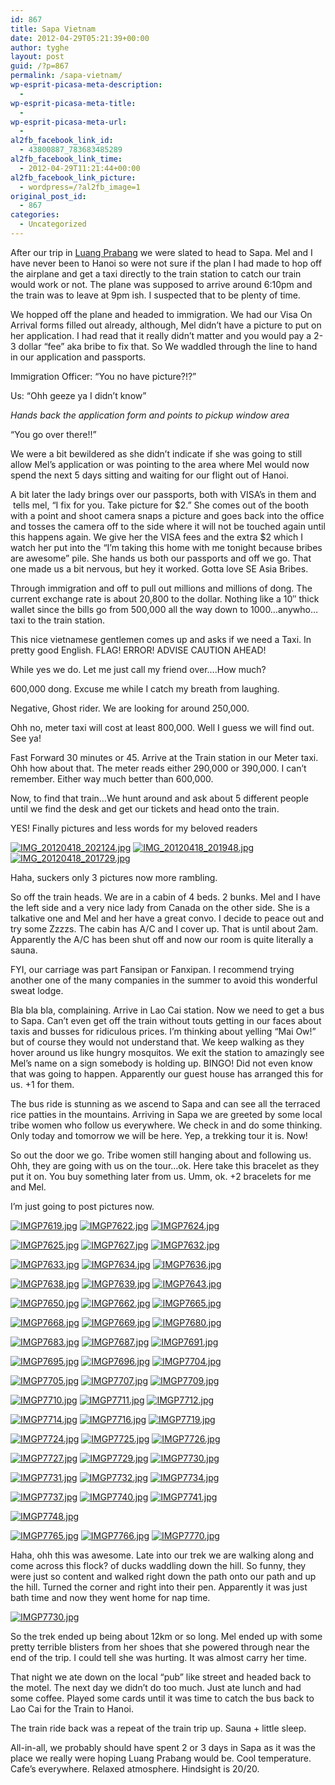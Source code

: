 ```yaml
---
id: 867
title: Sapa Vietnam
date: 2012-04-29T05:21:39+00:00
author: tyghe
layout: post
guid: /?p=867
permalink: /sapa-vietnam/
wp-esprit-picasa-meta-description:
  - 
wp-esprit-picasa-meta-title:
  - 
wp-esprit-picasa-meta-url:
  - 
al2fb_facebook_link_id:
  - 43800887_783683485289
al2fb_facebook_link_time:
  - 2012-04-29T11:21:44+00:00
al2fb_facebook_link_picture:
  - wordpress=/?al2fb_image=1
original_post_id:
  - 867
categories:
  - Uncategorized
---
```

After our trip in [Luang Prabang](/2012/04/luang-prabang/ "Luang Prabang") we were slated to head to Sapa. Mel and I have never been to Hanoi so were not sure if the plan I had made to hop off the airplane and get a taxi directly to the train station to catch our train would work or not. The plane was supposed to arrive around 6:10pm and the train was to leave at 9pm ish. I suspected that to be plenty of time.<!--more-->

We hopped off the plane and headed to immigration. We had our Visa On Arrival forms filled out already, although, Mel didn&#8217;t have a picture to put on her application. I had read that it really didn&#8217;t matter and you would pay a 2-3 dollar &#8220;fee&#8221; aka bribe to fix that. So We waddled through the line to hand in our application and passports.

Immigration Officer: &#8220;You no have picture?!?&#8221;

Us: &#8220;Ohh geeze ya I didn&#8217;t know&#8221;

_Hands back the application form and points to pickup window area_

&#8220;You go over there!!&#8221;

We were a bit bewildered as she didn&#8217;t indicate if she was going to still allow Mel&#8217;s application or was pointing to the area where Mel would now spend the next 5 days sitting and waiting for our flight out of Hanoi.

A bit later the lady brings over our passports, both with VISA&#8217;s in them and  tells mel, &#8220;I fix for you. Take picture for $2.&#8221; She comes out of the booth with a point and shoot camera snaps a picture and goes back into the office and tosses the camera off to the side where it will not be touched again until this happens again. We give her the VISA fees and the extra $2 which I watch her put into the &#8220;I&#8217;m taking this home with me tonight because bribes are awesome&#8221; pile. She hands us both our passports and off we go. That one made us a bit nervous, but hey it worked. Gotta love SE Asia Bribes.

Through immigration and off to pull out millions and millions of dong. The current exchange rate is about 20,800 to the dollar. Nothing like a 10&#8243; thick wallet since the bills go from 500,000 all the way down to 1000&#8230;anywho&#8230;taxi to the train station.

This nice vietnamese gentlemen comes up and asks if we need a Taxi. In pretty good English. FLAG! ERROR! ADVISE CAUTION AHEAD!

While yes we do. Let me just call my friend over&#8230;.How much?

600,000 dong. Excuse me while I catch my breath from laughing.

Negative, Ghost rider. We are looking for around 250,000.

Ohh no, meter taxi will cost at least 800,000. Well I guess we will find out. See ya!

Fast Forward 30 minutes or 45. Arrive at the Train station in our Meter taxi. Ohh how about that. The meter reads either 290,000 or 390,000. I can&#8217;t remember. Either way much better than 600,000.

Now, to find that train&#8230;We hunt around and ask about 5 different people until we find the desk and get our tickets and head onto the train.

YES! Finally pictures and less words for my beloved readers

<a title="" href="http://lh4.ggpht.com/-sNBq2DJaSsA/T50XpTp9uuI/AAAAAAAAGXU/QCxYXrPusl0/s800/IMG_20120418_202124.jpg" rel="lightbox[867]"><img src="http://lh4.ggpht.com/-sNBq2DJaSsA/T50XpTp9uuI/AAAAAAAAGXU/QCxYXrPusl0/s200/IMG_20120418_202124.jpg" alt="IMG_20120418_202124.jpg" /></a> <a title="" href="http://lh4.ggpht.com/-7Xc5tEJyQAA/T50XvheMfvI/AAAAAAAAGXc/425s652y7yg/s800/IMG_20120418_201948.jpg" rel="lightbox[867]"><img src="http://lh4.ggpht.com/-7Xc5tEJyQAA/T50XvheMfvI/AAAAAAAAGXc/425s652y7yg/s200/IMG_20120418_201948.jpg" alt="IMG_20120418_201948.jpg" /></a> <a title="" href="http://lh4.ggpht.com/-gcUEElD2Rfk/T50X2k98y1I/AAAAAAAAGXk/HeiFz3OwqQY/s800/IMG_20120418_201729.jpg" rel="lightbox[867]"><img src="http://lh4.ggpht.com/-gcUEElD2Rfk/T50X2k98y1I/AAAAAAAAGXk/HeiFz3OwqQY/s200/IMG_20120418_201729.jpg" alt="IMG_20120418_201729.jpg" /></a>

Haha, suckers only 3 pictures now more rambling.

So off the train heads. We are in a cabin of 4 beds. 2 bunks. Mel and I have the left side and a very nice lady from Canada on the other side. She is a talkative one and Mel and her have a great convo. I decide to peace out and try some Zzzzs. The cabin has A/C and I cover up. That is until about 2am. Apparently the A/C has been shut off and now our room is quite literally a sauna.

FYI, our carriage was part Fansipan or Fanxipan. I recommend trying another one of the many companies in the summer to avoid this wonderful sweat lodge.

Bla bla bla, complaining. Arrive in Lao Cai station. Now we need to get a bus to Sapa. Can&#8217;t even get off the train without touts getting in our faces about taxis and busses for ridiculous prices. I&#8217;m thinking about yelling &#8220;Mai Ow!&#8221; but of course they would not understand that. We keep walking as they hover around us like hungry mosquitos. We exit the station to amazingly see Mel&#8217;s name on a sign somebody is holding up. BINGO! Did not even know that was going to happen. Apparently our guest house has arranged this for us. +1 for them.

The bus ride is stunning as we ascend to Sapa and can see all the terraced rice patties in the mountains. Arriving in Sapa we are greeted by some local tribe women who follow us everywhere. We check in and do some thinking. Only today and tomorrow we will be here. Yep, a trekking tour it is. Now!

So out the door we go. Tribe women still hanging about and following us. Ohh, they are going with us on the tour&#8230;ok. Here take this bracelet as they put it on. You buy something later from us. Umm, ok. +2 bracelets for me and Mel.

I&#8217;m just going to post pictures now.

<a title="" href="http://lh3.ggpht.com/-4FumKfy12hY/T50b4VXob1I/AAAAAAAAGX8/9XsnhJnKlhQ/s800/IMGP7619.jpg" rel="lightbox[867]"><img src="http://lh3.ggpht.com/-4FumKfy12hY/T50b4VXob1I/AAAAAAAAGX8/9XsnhJnKlhQ/s200/IMGP7619.jpg" alt="IMGP7619.jpg" /></a> <a title="" href="http://lh5.ggpht.com/-h910AFQAbH8/T50b5svZPKI/AAAAAAAAGYE/3jqz7KRpvRM/s800/IMGP7622.jpg" rel="lightbox[867]"><img src="http://lh5.ggpht.com/-h910AFQAbH8/T50b5svZPKI/AAAAAAAAGYE/3jqz7KRpvRM/s200/IMGP7622.jpg" alt="IMGP7622.jpg" /></a> <a title="" href="http://lh3.ggpht.com/--MoTB2dBZDY/T50b6XCU1gI/AAAAAAAAGYM/A6fvLcb5yMQ/s800/IMGP7624.jpg" rel="lightbox[867]"><img src="http://lh3.ggpht.com/--MoTB2dBZDY/T50b6XCU1gI/AAAAAAAAGYM/A6fvLcb5yMQ/s200/IMGP7624.jpg" alt="IMGP7624.jpg" /></a>

<a title="" href="http://lh4.ggpht.com/-4vAp_x93Xoc/T50b9y2_ytI/AAAAAAAAGYU/Uq0hmD10o4Y/s800/IMGP7625.jpg" rel="lightbox[867]"><img src="http://lh4.ggpht.com/-4vAp_x93Xoc/T50b9y2_ytI/AAAAAAAAGYU/Uq0hmD10o4Y/s200/IMGP7625.jpg" alt="IMGP7625.jpg" /></a> <a title="" href="http://lh5.ggpht.com/-0V9y5bWg7s8/T50cCN8bCEI/AAAAAAAAGYc/PuZNdj96Jug/s800/IMGP7627.jpg" rel="lightbox[867]"><img src="http://lh5.ggpht.com/-0V9y5bWg7s8/T50cCN8bCEI/AAAAAAAAGYc/PuZNdj96Jug/s200/IMGP7627.jpg" alt="IMGP7627.jpg" /></a> <a title="" href="http://lh4.ggpht.com/-FMlMEGFBPwM/T50cCyPbwZI/AAAAAAAAGYk/GcpSJdLx0Gs/s800/IMGP7632.jpg" rel="lightbox[867]"><img src="http://lh4.ggpht.com/-FMlMEGFBPwM/T50cCyPbwZI/AAAAAAAAGYk/GcpSJdLx0Gs/s200/IMGP7632.jpg" alt="IMGP7632.jpg" /></a>

<a title="" href="http://lh5.ggpht.com/-HWLpGyaXNtY/T50cD3Ik8xI/AAAAAAAAGY4/61ln_uf3VnA/s800/IMGP7633.jpg" rel="lightbox[867]"><img src="http://lh5.ggpht.com/-HWLpGyaXNtY/T50cD3Ik8xI/AAAAAAAAGY4/61ln_uf3VnA/s200/IMGP7633.jpg" alt="IMGP7633.jpg" /></a> <a title="" href="http://lh6.ggpht.com/-NXoUbIfQrPM/T50cEwoZmRI/AAAAAAAAGYw/qCbl0PkQKgU/s800/IMGP7634.jpg" rel="lightbox[867]"><img src="http://lh6.ggpht.com/-NXoUbIfQrPM/T50cEwoZmRI/AAAAAAAAGYw/qCbl0PkQKgU/s200/IMGP7634.jpg" alt="IMGP7634.jpg" /></a> <a title="" href="http://lh4.ggpht.com/-kHMBiKfbPLk/T50cFYYVvHI/AAAAAAAAGY8/vIlKEUHV4yc/s800/IMGP7636.jpg" rel="lightbox[867]"><img src="http://lh4.ggpht.com/-kHMBiKfbPLk/T50cFYYVvHI/AAAAAAAAGY8/vIlKEUHV4yc/s200/IMGP7636.jpg" alt="IMGP7636.jpg" /></a>

<a title="" href="http://lh3.ggpht.com/-YW_Ob3s0PFA/T50cGITFNTI/AAAAAAAAGZE/jnGdddwUcfk/s800/IMGP7638.jpg" rel="lightbox[867]"><img src="http://lh3.ggpht.com/-YW_Ob3s0PFA/T50cGITFNTI/AAAAAAAAGZE/jnGdddwUcfk/s200/IMGP7638.jpg" alt="IMGP7638.jpg" /></a> <a title="" href="http://lh4.ggpht.com/-2TTWk4FOS9g/T50cHHpWQtI/AAAAAAAAGZM/n585dT_k-5I/s800/IMGP7639.jpg" rel="lightbox[867]"><img src="http://lh4.ggpht.com/-2TTWk4FOS9g/T50cHHpWQtI/AAAAAAAAGZM/n585dT_k-5I/s200/IMGP7639.jpg" alt="IMGP7639.jpg" /></a> <a title="" href="http://lh5.ggpht.com/-IbT1nInobtE/T50cHpbpc-I/AAAAAAAAGZU/XIOiGsAF8TA/s800/IMGP7643.jpg" rel="lightbox[867]"><img src="http://lh5.ggpht.com/-IbT1nInobtE/T50cHpbpc-I/AAAAAAAAGZU/XIOiGsAF8TA/s200/IMGP7643.jpg" alt="IMGP7643.jpg" /></a>

<a title="" href="http://lh5.ggpht.com/-ggDNLz15uiQ/T50cIday_8I/AAAAAAAAGZc/K6bnz4Bl-_4/s800/IMGP7650.jpg" rel="lightbox[867]"><img src="http://lh5.ggpht.com/-ggDNLz15uiQ/T50cIday_8I/AAAAAAAAGZc/K6bnz4Bl-_4/s200/IMGP7650.jpg" alt="IMGP7650.jpg" /></a> <a title="" href="http://lh6.ggpht.com/-A8Mzk1i6Fp0/T50cJJasGmI/AAAAAAAAGZ8/0fzVDxrM0DY/s800/IMGP7662.jpg" rel="lightbox[867]"><img src="http://lh6.ggpht.com/-A8Mzk1i6Fp0/T50cJJasGmI/AAAAAAAAGZ8/0fzVDxrM0DY/s200/IMGP7662.jpg" alt="IMGP7662.jpg" /></a> <a title="" href="http://lh3.ggpht.com/-pDDNdUXXe5Q/T50cJ5UCQ8I/AAAAAAAAGZo/q9h9oyUYVWg/s800/IMGP7665.jpg" rel="lightbox[867]"><img src="http://lh3.ggpht.com/-pDDNdUXXe5Q/T50cJ5UCQ8I/AAAAAAAAGZo/q9h9oyUYVWg/s200/IMGP7665.jpg" alt="IMGP7665.jpg" /></a>

<a title="" href="http://lh3.ggpht.com/-hxyZp0JxFKE/T50cKk6PV4I/AAAAAAAAGZw/NEEBb-mhQfE/s800/IMGP7668.jpg" rel="lightbox[867]"><img src="http://lh3.ggpht.com/-hxyZp0JxFKE/T50cKk6PV4I/AAAAAAAAGZw/NEEBb-mhQfE/s200/IMGP7668.jpg" alt="IMGP7668.jpg" /></a> <a title="" href="http://lh4.ggpht.com/-UG_9trEWwM4/T50cLeJ5y-I/AAAAAAAAGZ4/aV3LUpX26Oc/s800/IMGP7669.jpg" rel="lightbox[867]"><img src="http://lh4.ggpht.com/-UG_9trEWwM4/T50cLeJ5y-I/AAAAAAAAGZ4/aV3LUpX26Oc/s200/IMGP7669.jpg" alt="IMGP7669.jpg" /></a> <a title="" href="http://lh5.ggpht.com/-NPleqiqKyt0/T50cMsglcKI/AAAAAAAAGaE/disvLqHxVWI/s800/IMGP7680.jpg" rel="lightbox[867]"><img src="http://lh5.ggpht.com/-NPleqiqKyt0/T50cMsglcKI/AAAAAAAAGaE/disvLqHxVWI/s200/IMGP7680.jpg" alt="IMGP7680.jpg" /></a>

<a title="" href="http://lh3.ggpht.com/-IdLFFKUfVcg/T50cNQco3GI/AAAAAAAAGaM/4o2HTAkZOcQ/s800/IMGP7683.jpg" rel="lightbox[867]"><img src="http://lh3.ggpht.com/-IdLFFKUfVcg/T50cNQco3GI/AAAAAAAAGaM/4o2HTAkZOcQ/s200/IMGP7683.jpg" alt="IMGP7683.jpg" /></a> <a title="" href="http://lh6.ggpht.com/-s6QvJqhbrdU/T50cOKP43oI/AAAAAAAAGaU/xHJC2Ys9rLE/s800/IMGP7687.jpg" rel="lightbox[867]"><img src="http://lh6.ggpht.com/-s6QvJqhbrdU/T50cOKP43oI/AAAAAAAAGaU/xHJC2Ys9rLE/s200/IMGP7687.jpg" alt="IMGP7687.jpg" /></a> <a title="" href="http://lh3.ggpht.com/-TmLR6zWTREY/T50cOyzKz7I/AAAAAAAAGac/AoR2h2ZRljI/s800/IMGP7691.jpg" rel="lightbox[867]"><img src="http://lh3.ggpht.com/-TmLR6zWTREY/T50cOyzKz7I/AAAAAAAAGac/AoR2h2ZRljI/s200/IMGP7691.jpg" alt="IMGP7691.jpg" /></a>

<a title="" href="http://lh5.ggpht.com/-AiS87s9MnpM/T50cPX1W0vI/AAAAAAAAGak/mVpJrnBplXQ/s800/IMGP7695.jpg" rel="lightbox[867]"><img src="http://lh5.ggpht.com/-AiS87s9MnpM/T50cPX1W0vI/AAAAAAAAGak/mVpJrnBplXQ/s200/IMGP7695.jpg" alt="IMGP7695.jpg" /></a> <a title="" href="http://lh6.ggpht.com/-cpam6cPQsBk/T50cP6R1NJI/AAAAAAAAGas/v2Fbpa3z-Xo/s800/IMGP7696.jpg" rel="lightbox[867]"><img src="http://lh6.ggpht.com/-cpam6cPQsBk/T50cP6R1NJI/AAAAAAAAGas/v2Fbpa3z-Xo/s200/IMGP7696.jpg" alt="IMGP7696.jpg" /></a> <a title="" href="http://lh3.ggpht.com/-XBnhIy_OUao/T50cQsyHBOI/AAAAAAAAGa0/_zBMts2uU-Y/s800/IMGP7704.jpg" rel="lightbox[867]"><img src="http://lh3.ggpht.com/-XBnhIy_OUao/T50cQsyHBOI/AAAAAAAAGa0/_zBMts2uU-Y/s200/IMGP7704.jpg" alt="IMGP7704.jpg" /></a>

<a title="" href="http://lh3.ggpht.com/-DNhocrvdIeM/T50cRSKc1bI/AAAAAAAAGa8/SfyWhiAjHpc/s800/IMGP7705.jpg" rel="lightbox[867]"><img src="http://lh3.ggpht.com/-DNhocrvdIeM/T50cRSKc1bI/AAAAAAAAGa8/SfyWhiAjHpc/s200/IMGP7705.jpg" alt="IMGP7705.jpg" /></a> <a title="" href="http://lh4.ggpht.com/-6_ab3hQWptM/T50cSQnpqoI/AAAAAAAAGbE/10knYsd0JsQ/s800/IMGP7707.jpg" rel="lightbox[867]"><img src="http://lh4.ggpht.com/-6_ab3hQWptM/T50cSQnpqoI/AAAAAAAAGbE/10knYsd0JsQ/s200/IMGP7707.jpg" alt="IMGP7707.jpg" /></a> <a title="" href="http://lh4.ggpht.com/-Dn4L8XPL6Vk/T50cTTadO5I/AAAAAAAAGbM/I4kwR6aeddc/s800/IMGP7709.jpg" rel="lightbox[867]"><img src="http://lh4.ggpht.com/-Dn4L8XPL6Vk/T50cTTadO5I/AAAAAAAAGbM/I4kwR6aeddc/s200/IMGP7709.jpg" alt="IMGP7709.jpg" /></a>

<a title="" href="http://lh3.ggpht.com/-aUhvGB63h7M/T50cUDpxkdI/AAAAAAAAGbU/uAHxHZyutII/s800/IMGP7710.jpg" rel="lightbox[867]"><img src="http://lh3.ggpht.com/-aUhvGB63h7M/T50cUDpxkdI/AAAAAAAAGbU/uAHxHZyutII/s200/IMGP7710.jpg" alt="IMGP7710.jpg" /></a> <a title="" href="http://lh5.ggpht.com/-oTrtIpHhCJE/T50cVKPzRCI/AAAAAAAAGbc/yR6wr7X9CbM/s800/IMGP7711.jpg" rel="lightbox[867]"><img src="http://lh5.ggpht.com/-oTrtIpHhCJE/T50cVKPzRCI/AAAAAAAAGbc/yR6wr7X9CbM/s200/IMGP7711.jpg" alt="IMGP7711.jpg" /></a> <a title="" href="http://lh3.ggpht.com/-Coi3-PNF05g/T50cWDCxE1I/AAAAAAAAGbk/P6JWb95TDns/s800/IMGP7712.jpg" rel="lightbox[867]"><img src="http://lh3.ggpht.com/-Coi3-PNF05g/T50cWDCxE1I/AAAAAAAAGbk/P6JWb95TDns/s200/IMGP7712.jpg" alt="IMGP7712.jpg" /></a>

<a title="" href="http://lh4.ggpht.com/-kHpKeIhbuVA/T50cXKm6J4I/AAAAAAAAGbs/DDkUls4aEOU/s800/IMGP7714.jpg" rel="lightbox[867]"><img src="http://lh4.ggpht.com/-kHpKeIhbuVA/T50cXKm6J4I/AAAAAAAAGbs/DDkUls4aEOU/s200/IMGP7714.jpg" alt="IMGP7714.jpg" /></a> <a title="" href="http://lh5.ggpht.com/-jlZuFDpmCW4/T50cYBVvvWI/AAAAAAAAGb0/wZquvxnLtNw/s800/IMGP7716.jpg" rel="lightbox[867]"><img src="http://lh5.ggpht.com/-jlZuFDpmCW4/T50cYBVvvWI/AAAAAAAAGb0/wZquvxnLtNw/s200/IMGP7716.jpg" alt="IMGP7716.jpg" /></a> <a title="" href="http://lh3.ggpht.com/-w0TbZxEtRYg/T50cY-pisdI/AAAAAAAAGb8/5Aj4pzmvSHs/s800/IMGP7719.jpg" rel="lightbox[867]"><img src="http://lh3.ggpht.com/-w0TbZxEtRYg/T50cY-pisdI/AAAAAAAAGb8/5Aj4pzmvSHs/s200/IMGP7719.jpg" alt="IMGP7719.jpg" /></a>

<a title="" href="http://lh6.ggpht.com/-WJbkkPCFqGM/T50cZlUuw9I/AAAAAAAAGcE/74rerQOlsNY/s800/IMGP7724.jpg" rel="lightbox[867]"><img src="http://lh6.ggpht.com/-WJbkkPCFqGM/T50cZlUuw9I/AAAAAAAAGcE/74rerQOlsNY/s200/IMGP7724.jpg" alt="IMGP7724.jpg" /></a> <a title="" href="http://lh5.ggpht.com/-oeePZ74-H3c/T50caZfCvDI/AAAAAAAAGcM/eZSHyHvK7hg/s800/IMGP7725.jpg" rel="lightbox[867]"><img src="http://lh5.ggpht.com/-oeePZ74-H3c/T50caZfCvDI/AAAAAAAAGcM/eZSHyHvK7hg/s200/IMGP7725.jpg" alt="IMGP7725.jpg" /></a> <a title="" href="http://lh5.ggpht.com/-aRgeVDQlGYU/T50cbKonShI/AAAAAAAAGcU/9C4idi6oHVM/s800/IMGP7726.jpg" rel="lightbox[867]"><img src="http://lh5.ggpht.com/-aRgeVDQlGYU/T50cbKonShI/AAAAAAAAGcU/9C4idi6oHVM/s200/IMGP7726.jpg" alt="IMGP7726.jpg" /></a>

<a title="" href="http://lh3.ggpht.com/-r8b3qsgjHIs/T50cbrtPrpI/AAAAAAAAGcc/Zceq-7fsPKk/s800/IMGP7727.jpg" rel="lightbox[867]"><img src="http://lh3.ggpht.com/-r8b3qsgjHIs/T50cbrtPrpI/AAAAAAAAGcc/Zceq-7fsPKk/s200/IMGP7727.jpg" alt="IMGP7727.jpg" /></a> <a title="" href="http://lh4.ggpht.com/-J3Jo0SSHkH4/T50ccb8NtuI/AAAAAAAAGcs/Kd5r7Fuf2W8/s800/IMGP7729.jpg" rel="lightbox[867]"><img src="http://lh4.ggpht.com/-J3Jo0SSHkH4/T50ccb8NtuI/AAAAAAAAGcs/Kd5r7Fuf2W8/s200/IMGP7729.jpg" alt="IMGP7729.jpg" /></a> <a title="" href="http://lh4.ggpht.com/-5Cnk6uszDnQ/T50cdBFqRYI/AAAAAAAAGco/mhG63jHajnc/s800/IMGP7730.jpg" rel="lightbox[867]"><img src="http://lh4.ggpht.com/-5Cnk6uszDnQ/T50cdBFqRYI/AAAAAAAAGco/mhG63jHajnc/s200/IMGP7730.jpg" alt="IMGP7730.jpg" /></a>

<a title="" href="http://lh5.ggpht.com/-MBMsDB5DGZk/T50cdzHYjEI/AAAAAAAAGc0/m_4fmcx3USY/s800/IMGP7731.jpg" rel="lightbox[867]"><img src="http://lh5.ggpht.com/-MBMsDB5DGZk/T50cdzHYjEI/AAAAAAAAGc0/m_4fmcx3USY/s200/IMGP7731.jpg" alt="IMGP7731.jpg" /></a> <a title="" href="http://lh6.ggpht.com/-jP8jHt9dIFw/T50cenk6s-I/AAAAAAAAGc8/pi95C5dM7vs/s800/IMGP7732.jpg" rel="lightbox[867]"><img src="http://lh6.ggpht.com/-jP8jHt9dIFw/T50cenk6s-I/AAAAAAAAGc8/pi95C5dM7vs/s200/IMGP7732.jpg" alt="IMGP7732.jpg" /></a> <a title="" href="http://lh4.ggpht.com/-YAh_gNE5ekY/T50cf1L3yAI/AAAAAAAAGdE/5i9rWZjM7ZU/s800/IMGP7734.jpg" rel="lightbox[867]"><img src="http://lh4.ggpht.com/-YAh_gNE5ekY/T50cf1L3yAI/AAAAAAAAGdE/5i9rWZjM7ZU/s200/IMGP7734.jpg" alt="IMGP7734.jpg" /></a>

<a title="" href="http://lh4.ggpht.com/-J5I-ZG7EBco/T50cgwrzY8I/AAAAAAAAGdM/3TOpeyQtAuE/s800/IMGP7737.jpg" rel="lightbox[867]"><img src="http://lh4.ggpht.com/-J5I-ZG7EBco/T50cgwrzY8I/AAAAAAAAGdM/3TOpeyQtAuE/s200/IMGP7737.jpg" alt="IMGP7737.jpg" /></a> <a title="" href="http://lh5.ggpht.com/-mWEMDilBfuw/T50ciAXvniI/AAAAAAAAGdU/289wLvUI_HI/s800/IMGP7740.jpg" rel="lightbox[867]"><img src="http://lh5.ggpht.com/-mWEMDilBfuw/T50ciAXvniI/AAAAAAAAGdU/289wLvUI_HI/s200/IMGP7740.jpg" alt="IMGP7740.jpg" /></a> <a title="" href="http://lh6.ggpht.com/-5omkf4Xkg2w/T50cjsPSjXI/AAAAAAAAGdc/SPiB6g5WYVs/s800/IMGP7741.jpg" rel="lightbox[867]"><img src="http://lh6.ggpht.com/-5omkf4Xkg2w/T50cjsPSjXI/AAAAAAAAGdc/SPiB6g5WYVs/s200/IMGP7741.jpg" alt="IMGP7741.jpg" /></a>

<a title="" href="http://lh3.ggpht.com/-HHJWCYoLUHA/T50clYf0jlI/AAAAAAAAGdk/MbxdVYIA308/s800/IMGP7748.jpg" rel="lightbox[867]"><img src="http://lh3.ggpht.com/-HHJWCYoLUHA/T50clYf0jlI/AAAAAAAAGdk/MbxdVYIA308/s200/IMGP7748.jpg" alt="IMGP7748.jpg" /></a>

<a title="" href="http://lh5.ggpht.com/-YkUGPG9W3Nk/T50cmTCqhXI/AAAAAAAAGds/85RJPsI5eTY/s800/IMGP7765.jpg" rel="lightbox[867]"><img src="http://lh5.ggpht.com/-YkUGPG9W3Nk/T50cmTCqhXI/AAAAAAAAGds/85RJPsI5eTY/s200/IMGP7765.jpg" alt="IMGP7765.jpg" /></a> <a title="" href="http://lh6.ggpht.com/-3vZXpLtfJPU/T50cndeXcpI/AAAAAAAAGd0/AgyzMP02SqE/s800/IMGP7766.jpg" rel="lightbox[867]"><img src="http://lh6.ggpht.com/-3vZXpLtfJPU/T50cndeXcpI/AAAAAAAAGd0/AgyzMP02SqE/s200/IMGP7766.jpg" alt="IMGP7766.jpg" /></a> <a title="" href="http://lh4.ggpht.com/-b6GFOFkGd00/T50cpYd9TII/AAAAAAAAGeE/4l57FhKngdc/s800/IMGP7770.jpg" rel="lightbox[867]"><img src="http://lh4.ggpht.com/-b6GFOFkGd00/T50cpYd9TII/AAAAAAAAGeE/4l57FhKngdc/s200/IMGP7770.jpg" alt="IMGP7770.jpg" /></a>

Haha, ohh this was awesome. Late into our trek we are walking along and come across this flock? of ducks waddling down the hill. So funny, they were just so content and walked right down the path onto our path and up the hill. Turned the corner and right into their pen. Apparently it was just bath time and now they went home for nap time.

<a title="" href="http://lh3.ggpht.com/-me1H1QSBO5o/T50cqKf98jI/AAAAAAAAGeM/HxKsvkC7fQY/s800/IMGP7730.jpg" rel="lightbox[867]"><img src="http://lh3.ggpht.com/-me1H1QSBO5o/T50cqKf98jI/AAAAAAAAGeM/HxKsvkC7fQY/s200/IMGP7730.jpg" alt="IMGP7730.jpg" /></a>

So the trek ended up being about 12km or so long. Mel ended up with some pretty terrible blisters from her shoes that she powered through near the end of the trip. I could tell she was hurting. It was almost carry her time.

That night we ate down on the local &#8220;pub&#8221; like street and headed back to the motel. The next day we didn&#8217;t do too much. Just ate lunch and had some coffee. Played some cards until it was time to catch the bus back to Lao Cai for the Train to Hanoi.

The train ride back was a repeat of the train trip up. Sauna + little sleep.

All-in-all, we probably should have spent 2 or 3 days in Sapa as it was the place we really were hoping Luang Prabang would be. Cool temperature. Cafe&#8217;s everywhere. Relaxed atmosphere. Hindsight is 20/20.

